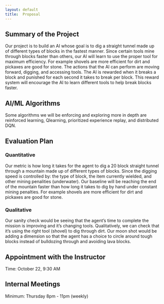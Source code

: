 ```yaml
---
layout: default
title:  Proposal
---
```


## Summary of the Project 
Our project is to build an AI whose goal is to dig a straight tunnel made up of different types of blocks in the fastest manner. Since certain tools mine through blocks faster than others, our AI will learn to use the proper tool for maximum efficiency. For example shovels are more efficient for dirt and pickaxes are good for stone. The actions that the AI can perform are moving forward, digging, and accessing tools. The AI is rewarded when it breaks a block and punished for each second it takes to break per block. This reward system will encourage the AI to learn different tools to help break blocks faster.   

## AI/ML Algorithms 
Some algorithms we will be enforcing and exploring more in depth are reinforced learning, Qlearning, prioritized experience replay, and distributed DQN.

## Evaluation Plan 
### Quantitative
Our metric is how long it takes for the agent to dig a 20 block straight tunnel through a mountain made up of different types of blocks. Since the digging speed is controlled by: the type of block, the item currently wielded, and other mining penalities (underwater). Our baseline will be reaching the end of the mountain faster than how long it takes to dig by hand under constant mining penalties. For example shovels are more efficient for dirt and pickaxes are good for stone. 

### Qualitative
Our sanity check would be seeing that the agent’s time to complete the mission is improving and it’s changing tools. Qualitatively, we can check that it’s using the right tool (shovel) to dig through dirt. Our moon shot would be adding a dimension so that the agent has a choice to circle around tough blocks instead of bulldozing through and avoiding lava blocks.


## Appointment with the Instructor 
Time: October 22, 9:30 AM

## Internal Meetings
Minimum: Thursday 8pm - 11pm (weekly)
